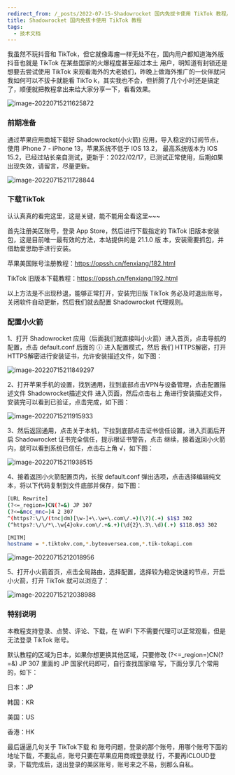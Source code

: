 ```yaml
---
redirect_from: /_posts/2022-07-15-Shadowrocket 国内免拔卡使用 TikTok 教程/
title: Shadowrocket 国内免拔卡使用 TikTok 教程
tags:
  - 技术文档
---
```


我虽然不玩抖⾳和 TikTok，但它就像毒瘤⼀样⽆处不在，国内⽤户都知道海外版抖⾳也就是 TikTok 在某些国家的⽕爆程度甚⾄超过本⼟ ⽤户，明知道有封锁还是想要去尝试使⽤ TikTok 来观看海外的⼤⽼娘们，昨晚上做海外推⼴的⼀伙伴就问我如何可以不拔卡就能看 TikTo k，其实我也不会，但折腾了⼏个⼩时还是搞定了，顺便就把教程拿出来给⼤家分享⼀下，看看效果。 

![image-20220715211625872](https://izshui.github.io/img/image-20220715211625872.png)

### **前期准备**

通过苹果应⽤商城下载好 Shadowrocket(⼩⽕箭) 应⽤，导⼊稳定的订阅节点，使⽤ iPhone 7 - iPhone 13，苹果系统不低于 IOS 13.2， 最⾼系统版本为 IOS 15.2，已经过站⻓亲⾃测试，更新于：2022/02/17，已测试正常使⽤，后期如果出现失效，请留⾔，尽量更新。

![image-20220715211728844](https://izshui.github.io/img/image-20220715211728844.png)

### 下载TikTok

认认真真的看完这⾥，这是关键，能不能⽤全看这⾥~~~ 

⾸先注册美区账号，登录 App Store，然后进⾏下载指定的 TikTok 旧版本安装包，这是⽬前唯⼀最有效的⽅法，本站提供的是 21.1.0 版 本，安装需要抓包，并借助爱思助⼿进⾏安装。 

苹果美国账号注册教程：https://opssh.cn/fenxiang/182.html 

TikTok 旧版本下载教程：https://opssh.cn/fenxiang/192.html 

以上⽅法是不出现秒退，能够正常打开，安装完旧版 TikTok 务必及时退出账号，关闭软件⾃动更新，然后我们就去配置 Shadowrocket 代理规则。 

### 配置⼩⽕箭 

1、打开 Shadowrocket 应⽤（后⾯我们就直接叫⼩⽕箭）进⼊⾸⻚，点击导航的配置，点击 default.conf 后⾯的 ⓘ 进⼊配置模式，然后 我们 HTTPS解密，打开 HTTPS解密进⾏安装证书，允许安装描述⽂件，如下图：

![image-20220715211849297](https://izshui.github.io/img/image-20220715211849297.png)

2、打开苹果⼿机的设置，找到通⽤，拉到底部点击VPN与设备管理，点击配置描述⽂件 Shadowrocket描述⽂件 进⼊⻚⾯，然后点击右上 ⻆进⾏安装描述⽂件，安装完可以看到已验证，点击完成，如下图：

![image-20220715211915933](https://izshui.github.io/img/image-20220715211915933.png)

3、然后返回通⽤，点击关于本机，下拉到底部点击证书信任设置，进⼊⻚⾯后开启 Shadowrocket 证书完全信任，提示根证书警告，点击 继续，接着返回⼩⽕箭内，就可以看到系统已信任，点击右上⻆ √，如下图：

![image-20220715211938515](https://izshui.github.io/img/image-20220715211938515.png)

4、接着返回⼩⽕箭配置⻚内，⻓按 default.conf 弹出选项，点击选择编辑纯⽂本，将以下代码复制到⽂件底部并保存，如下图：

```bash
[URL Rewrite]
(?<=_region=)CN(?=&) JP 307
(?<=&mcc_mnc=)4 2 307
^(https?:\/\/(tnc|dm)[\w-]+\.\w+\.com\/.+)(\?)(.+) $1$3 302
(^https?:\/\/*\.\w{4}okv.com\/.+&.+)(\d{2}\.3\.\d)(.+) $118.0$3 302

[MITM]
hostname = *.tiktokv.com,*.byteoversea.com,*.tik-tokapi.com
```

![image-20220715212018956](https://izshui.github.io/img/image-20220715212018956.png)

5、打开⼩⽕箭⾸⻚，点击全局路由，选择配置，选择较为稳定快速的节点，开启⼩⽕箭，打开 TikTok 就可以浏览了：

![image-20220715212038988](https://izshui.github.io/img/image-20220715212038988.png)

### 特别说明

本教程⽀持登录、点赞、评论、下载，在 WIFI 下不需要代理可以正常观看，但是⽆法登录 TikTok 账号。 

 默认教程的区域为⽇本，如果你想更换其他区域，只要修改 (?<=_region=)CN(?=&) JP 307 ⾥⾯的 JP 国家代码即可，⾃⾏查找国家缩 写，下⾯分享⼏个常⽤的，如下： 

⽇本：JP 

韩国：KR 

美国：US 

⾹港：HK 

最后逼逼⼏句关于 TikTok下载 和 账号问题，登录的那个账号，⽤哪个账号下⾯的地址下载，不要乱点，账号只要在苹果应⽤商城登录就 ⾏，不要再ICLOUD登录，下载完成后，退出登录的美区账号，账号来之不易，别那么⾃私。
